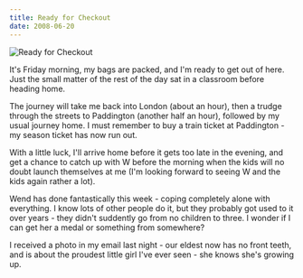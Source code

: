 ```yaml
---
title: Ready for Checkout
date: 2008-06-20
---
```


![Ready for Checkout](https://source.unsplash.com/7QCBakMyDCE/1600x900)

It's Friday morning, my bags are packed, and I'm ready to get out of here. Just the small matter of the rest of the day sat in a classroom before heading home.

The journey will take me back into London (about an hour), then a trudge through the streets to Paddington (another half an hour), followed by my usual journey home. I must remember to buy a train ticket at Paddington - my season ticket has now run out.

With a little luck, I'll arrive home before it gets too late in the evening, and get a chance to catch up with W before the morning when the kids will no doubt launch themselves at me (I'm looking forward to seeing W and the kids again rather a lot).

Wend has done fantastically this week - coping completely alone with everything. I know lots of other people do it, but they probably got used to it over years - they didn't suddently go from no children to three. I wonder if I can get her a medal or something from somewhere?

I received a photo in my email last night - our eldest now has no front teeth, and is about the proudest little girl I've ever seen - she knows she's growing up.